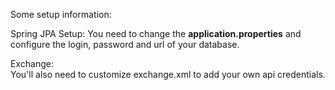 Some setup information:

Spring JPA Setup:
You need to change the **application.properties** and configure the login, password and url of your database. 
  
Exchange:  
You'll also need to customize exchange.xml to add your own api credentials.
